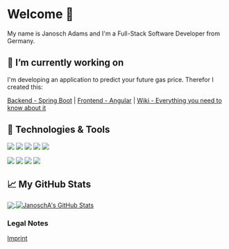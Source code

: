 # Welcome 👋

My name is Janosch Adams and I'm a Full-Stack Software Developer from Germany.

## 🔭 I’m currently working on
I'm developing an application to predict your future gas price.
Therefor I created this:

[Backend - Spring Boot](https://github.com/JanoschA/gasprice-calculator) | 
[Frontend - Angular](https://github.com/JanoschA/gasprice-calculator-web) | 
[Wiki - Everything you need to know about it](https://github.com/JanoschA/gasprice-calculator/wiki)

## 🔧 Technologies & Tools
![](https://img.shields.io/badge/OS-Linux-informational?style=flat&logo=linux&logoColor=white&color=2bbc8a)
![](https://img.shields.io/badge/Editor-IntelliJ_IDEA-informational?style=flat&logo=intellij-idea&logoColor=white&color=2bbc8a)
![](https://img.shields.io/badge/Code-JavaScript-informational?style=flat&logo=javascript&logoColor=white&color=2bbc8a)
![](https://img.shields.io/badge/Code-TypeScript-informational?style=flat&logo=typescript&logoColor=white&color=2bbc8a)
![](https://img.shields.io/badge/Code-Java-informational?style=flat&logo=java&logoColor=white&color=2bbc8a)

![](https://img.shields.io/badge/Shell-Bash-informational?style=flat&logo=gnu-bash&logoColor=white&color=2bbc8a)
![](https://img.shields.io/badge/Tools-PostgreSQL-informational?style=flat&logo=postgresql&logoColor=white&color=2bbc8a)
![](https://img.shields.io/badge/Tools-Docker-informational?style=flat&logo=docker&logoColor=white&color=2bbc8a)
![](https://img.shields.io/badge/Tools-Kubernetes-informational?style=flat&logo=kubernetes&logoColor=white&color=2bbc8a)

## &#x1f4c8; My GitHub Stats

<a href="https://github.com/JanoschA/JanoschA">
  <img align="center" src="https://github-readme-stats.vercel.app/api/top-langs/?username=JanoschA&hide=html,tex&title_color=ffffff&text_color=c9cacc&icon_color=2bbc8a&bg_color=1d1f21&langs_count=3" />
</a>
<a href="https://github.com/JanoschA/JanoschA">
  <img align="center" src="https://github-readme-stats.vercel.app/api?username=JanoschA&show_icons=true&line_height=27&count_private=true&title_color=ffffff&text_color=c9cacc&icon_color=2bbc8a&bg_color=1d1f21" alt="JanoschA's GitHub Stats" />
</a>

### Legal Notes
[Imprint](https://gasprice-calculator.com/#/imprint)
